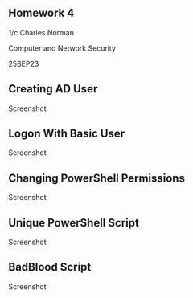 ## Homework 4
1/c Charles Norman

Computer and Network Security

25SEP23

## Creating AD User
Screenshot

## Logon With Basic User
Screenshot

## Changing PowerShell Permissions
Screenshot

## Unique PowerShell Script
Screenshot

## BadBlood Script
Screenshot
